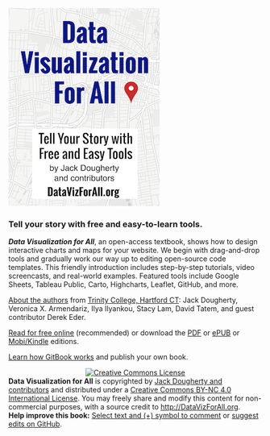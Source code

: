 ![](cover_300wide.jpg)

### Tell your story with free and easy-to-learn tools.

***Data Visualization for All***, an open-access textbook, shows how to design interactive charts and maps for your website. We begin with drag-and-drop tools and gradually work our way up to editing open-source code templates. This friendly introduction includes step-by-step tutorials, video screencasts, and real-world examples. Featured tools include Google Sheets, Tableau Public, Carto, Highcharts, Leaflet, GitHub, and more.

[About the authors](introduction/who.md) from [Trinity College, Hartford CT](http://www.trincoll.edu): Jack Dougherty, Veronica X. Armendariz, Ilya Ilyankou, Stacy Lam, David Tatem, and guest contributor Derek Eder.

[Read for free online](https://www.gitbook.com/read/book/jackdougherty/datavizforall) (recommended) or download the [PDF](https://www.gitbook.com/download/pdf/book/jackdougherty/datavizforall) or [ePUB](https://www.gitbook.com/download/epub/book/jackdougherty/datavizforall) or [Mobi/Kindle](https://www.gitbook.com/download/mobi/book/jackdougherty/datavizforall) editions.

[Learn how GitBook works](gitbook) and publish your own book.

<div style="text-align:center">
<a rel="license" href="http://creativecommons.org/licenses/by-nc/4.0/">
  <img alt="Creative Commons License" style="border-width:0" src="https://licensebuttons.net/l/by-nc/4.0/88x31.png" />
</a></div>
<div style="text-align:left">
<strong>Data Visualization for All</strong> is copyrighted
by <a href="https://www.datavizforall.org/introduction/who.html">Jack Dougherty and contributors</a>
and distributed under a <a rel="license" href="http://creativecommons.org/licenses/by-nc/4.0/">Creative Commons BY-NC 4.0 International License</a>.
You may freely share and modify this content for non-commercial purposes, with a source credit to <a href="http://DataVizForAll.org">http://DataVizForAll.org</a>.
<br /><strong>Help improve this book:</strong> <a href="https://www.datavizforall.org/gitbook/improve.html">Select text and (+) symbol to comment</a> or <a href="https://github.com/JackDougherty/datavizforall">suggest edits on GitHub</a>.
</div>
